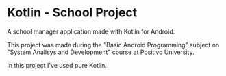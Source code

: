 # Kotlin - School Project
A school manager application made with Kotlin for Android.

This project was made during the "Basic Android Programming" subject on "System Analisys and Development" course at Positivo University.

In this project I've used pure Kotlin.
